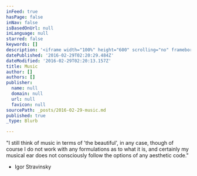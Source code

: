```yaml
---
inFeed: true
hasPage: false
inNav: false
isBasedOnUrl: null
inLanguage: null
starred: false
keywords: []
description: '<iframe width="100%" height="600" scrolling="no" frameborder="no" src="https://w.soundcloud.com/player/?url=https%3A//api.soundcloud.com/playlists/37505512&amp;auto_play=false&amp;hide_related=false&amp;show_comments=true&amp;show_user=true&amp;show_reposts=false&amp;visual=true"></iframe>'
datePublished: '2016-02-29T02:20:29.484Z'
dateModified: '2016-02-29T02:20:13.157Z'
title: Music
author: []
authors: []
publisher:
  name: null
  domain: null
  url: null
  favicon: null
sourcePath: _posts/2016-02-29-music.md
published: true
_type: Blurb

---
```

"I still think of music in terms of 'the beautiful', in any case, though of course I do not work with any formulations as to what it is, and certainly my musical ear does not consciously follow the options of any aesthetic code."

- Igor Stravinsky